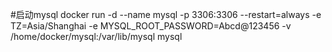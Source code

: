 #启动mysql
docker run -d --name mysql -p 3306:3306 --restart=always -e TZ=Asia/Shanghai -e MYSQL_ROOT_PASSWORD=Abcd@123456 -v /home/docker/mysql:/var/lib/mysql mysql
